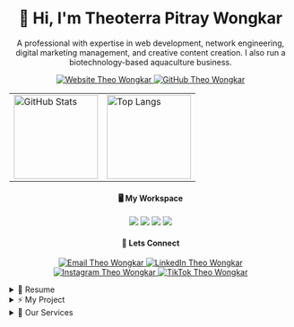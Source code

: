 <h1 align="center">👋 Hi, I'm Theoterra Pitray Wongkar</h1>

<p align="center">
  A professional with expertise in web development, network engineering, digital marketing management, and creative content creation. I also run a biotechnology-based aquaculture business.
</p>

<p align="center">
    <a href="https://theowongkar.info" target="_blank">
        <img src="https://img.shields.io/badge/website-000000?style=for-the-badge&logo=About.me&logoColor=white" alt="Website Theo Wongkar" />
    </a>
    <a href="https://github.com/theowongkar" target="_blank">
        <img src="https://img.shields.io/badge/GitHub-100000?style=for-the-badge&logo=github&logoColor=white" alt="GitHub Theo Wongkar" />
    </a>
</p>

<table align="center">
    <tr>
        <td>
            <img src="https://github-readme-stats.vercel.app/api?username=theowongkar&show_icons=true&theme=tokyonight" alt="GitHub Stats" height="150" />
        </td>
        <td>
            <img src="https://github-readme-stats.vercel.app/api/top-langs/?username=theowongkar&layout=compact&theme=tokyonight" alt="Top Langs" height="150" />
        </td>
    </tr>
</table>

<h4 align="center">🖥️ My Workspace</h4>

<p align="center">
    <img src="https://img.shields.io/badge/Windows_11-blue?style=for-the-badge&logo=windows&logoColor=white" />
    <img src="https://img.shields.io/badge/CPU-Intel_Core_i5_10th-0071C5?style=for-the-badge&logo=intel&logoColor=white" />
    <img src="https://img.shields.io/badge/RAM-8GB-blue?style=for-the-badge" />
    <img src="https://img.shields.io/badge/GPU-MX_110-green?style=for-the-badge&logo=nvidia&logoColor=white" />
</p>

<h4 align="center">🔗 Lets Connect</h4>

<p align="center">
    <a href="mailto:theowongkar.tech@gmail.com" target="_blank">
        <img src="https://img.shields.io/badge/Gmail-D14836?style=for-the-badge&logo=gmail&logoColor=white" alt="Email Theo Wongkar" />
    </a>
    <a href="https://linkedin.com/in/theowongkar" target="_blank">
        <img src="https://img.shields.io/badge/LinkedIn-0077B5?style=for-the-badge&logo=linkedin&logoColor=white" alt="LinkedIn Theo Wongkar" />
    </a>
    <a href="https://instagram.com/theowongkar" target="_blank">
        <img src="https://img.shields.io/badge/Instagram-%23E4405F.svg?style=for-the-badge&logo=instagram&logoColor=white" alt="Instagram Theo Wongkar" />
    </a>
    <a href="https://tiktok.com/@theowongkar" target="_blank">
        <img src="https://img.shields.io/badge/TikTok-000000?style=for-the-badge&logo=tiktok&logoColor=white" alt="TikTok Theo Wongkar" />
    </a>
</p>

<details>
<summary>📄 Resume</summary>

<h2>👋 About</h2>

<p>
  I'm Theoterra Pitray Wongkar, a professional with expertise in web development, network engineering, digital marketing management, and creative content creation. I also run a biotechnology-based aquaculture business. The combination of technical skills and an entrepreneurial spirit makes me adaptable, collaborative, and always ready to face challenges across industries.
</p>

<h2>💼 Work Experience</h2>

<h3 style="margin: 10px 0px 5px 0px; font-size: 15px;">🧑‍💻 Full Stack Web Developer - Freelance</h3>
<ul style="line-height: 1.5;">
    <li>Design and build user interfaces.</li>
    <li>Develop server-side business logic and APIs.</li>
    <li>Manage and optimize databases.</li>
    <li>Handle server deployment and configuration.</li>
</ul>

<h3 style="margin: 10px 0px 5px 0px; font-size: 15px;">🐟 Owner -Wusa Garen Nila Bioflok</h3>
<ul style="line-height: 1.5;">
    <li>Establish and manage a biofloc fish farming business.</li>
    <li>Apply biotechnology to improve farming efficiency.</li>
    <li>Manage the financial, operational, and marketing aspects of the business.</li>
</ul>

<h3 style="margin: 10px 0px 5px 0px; font-size: 15px;">🏭 Intern - PT. Meares Soputan Mining</h3>
<ul style="line-height: 1.5;">
    <li>Participated in administrative activities in the HR department.</li>
    <li>Sorted job applicant data and edited safety induction videos.</li>
    <li>Created a cooperative sales summary application using VBA (Visual Basic for Applications) in Microsoft Excel.</li>
</ul>

<h3 style="margin: 10px 0px 5px 0px; font-size: 15px;">📱 Digital Marketing Manager - UKM Kewirausahaan FT Unsrat</h3>
<ul style="line-height: 1.5;">
    <li>Providing digital marketing services through social media.</li>
    <li>Editing visual content such as photos, videos, and graphic designs for promotional purposes.</li>
</ul>

<h3 style="margin: 10px 0px 5px 0px; font-size: 15px;">🌐 Intern - PT. Telkom Regional Indonesia (Regional 6)</h3>
<ul style="line-height: 1.5;">
    <li>Worked in the Unit Assurance division.</li>
    <li>Installed and repaired fiber optic networks.</li>
</ul>

<h2>🎓 Education</h2>

<p>
    <b>Universitas Sam Ratulangi</b><br />
    Bachelor of Informatics Engineering<br />
    📍 Manado, North Sulawesi (2021 – 2025)
</p>

<p>
    <b>SMKN 6</b><br />
    Computer and Network Engineering<br />
    📍 Balikpapan, East Borneo (2018 – 2021)
</p>

<h2>💡 Skills</h2>

<p>
    <img src="https://img.shields.io/badge/HTML5-E34F26?style=for-the-badge&logo=html5&logoColor=white" />
    <img src="https://img.shields.io/badge/CSS3-1572B6?style=for-the-badge&logo=css3&logoColor=white" />
    <img src="https://img.shields.io/badge/JavaScript-323330?style=for-the-badge&logo=javascript&logoColor=F7DF1E" />
    <img src="https://img.shields.io/badge/TypeScript-007ACC?style=for-the-badge&logo=typescript&logoColor=white" />
    <img src="https://img.shields.io/badge/PHP-777BB4?style=for-the-badge&logo=php&logoColor=white" />
    <img src="https://img.shields.io/badge/C%2B%2B-00599C?style=for-the-badge&logo=c%2B%2B&logoColor=white" />
    <img src="https://img.shields.io/badge/MySQL-005C84?style=for-the-badge&logo=mysql&logoColor=white" />
    <img src="https://img.shields.io/badge/Tailwind_CSS-38B2AC?style=for-the-badge&logo=tailwind-css&logoColor=white" />
    <img src="https://img.shields.io/badge/Alpine%20JS-8BC0D0?style=for-the-badge&logo=alpinedotjs&logoColor=black" />
    <img src="https://img.shields.io/badge/React-20232A?style=for-the-badge&logo=react&logoColor=61DAFB" />
    <img src="https://img.shields.io/badge/Laravel-FF2D20?style=for-the-badge&logo=laravel&logoColor=white" />
    <img src="https://img.shields.io/badge/Canva-%2300C4CC.svg?&style=for-the-badge&logo=Canva&logoColor=white" />
    <img src="https://img.shields.io/badge/Figma-F24E1E?style=for-the-badge&logo=figma&logoColor=white" />
    <img src="https://img.shields.io/badge/Microsoft_Office-D83B01?style=for-the-badge&logo=microsoft-office&logoColor=white" />
</p>

<h2>ℹ️ Additional Information</h2>

<ul>
    <li><b>Organization:</b>
        <ul>
            <li>Himpunan Mahasiswa Elektro (Member)</li>
            <li>UKM Kewirausahaan FT Unsrat (Treasurer)</li>
            <li>UKM Kewirausahaan FT Unsrat (Coordinator)</li>
        </ul>
    </li>
    <li><b>Language:</b>
        <ul>
            <li>Indonesian (Fluent)</li>
            <li>English (Basic)</li>
        </ul>
    </li>
    <li><b>Certification:</b>
        <ul>
            <li>Digital Entrepreneurship Academy Digital Talent Scholarship (2024)</li>
            <li>Indonesian Student Entrepreneur Camp (ISEC) (2023)</li>
            <li>Solo Learn Course Certificate C++ (2021).</li>
        </ul>
    </li>
</ul>

</details>

<details>
<summary>⚡ My Project</summary>

<h2>🌐 Website</h2>

<h3 style="margin: 10px 0px 5px 0px; font-size: 15px;">1. Inspeksi Alat Berat</h3>
<p>
The Heavy Equipment Inspection Website is an application for conducting digital inspections of heavy equipment suitability.
</p>

<h3 style="margin: 10px 0px 5px 0px; font-size: 15px;">2. Promosi BPPD Sulut</h3>
<p>
Website Badan Promosi Produk Daerah (BPPD), North Sulawesi. A digital platform designed to widely promote North Sulawesi's tourism potential.
</p>

<h3 style="margin: 10px 0px 5px 0px; font-size: 15px;">3. Stok BPS Sulut</h3>
<p>
Website Badan Pusat Statistik (BPS), North Sulawesi. This website is specifically designed to simplify inventory management in warehouses and agencies.
</p>

<h3 style="margin: 10px 0px 5px 0px; font-size: 15px;">4. Notulen BPS Sulut</h3>
<p>
Website Badan Pusat Statistik (BPS), North Sulawesi. Specially designed for meeting minutes recording system.
</p>

<h3 style="margin: 10px 0px 5px 0px; font-size: 15px;">5. Elapor DP3A Sulut</h3>
<p>
Website Dinas Pemberdayaan Perempuan dan Perlindungan Anak (DP3A), North Sulawesi. Designed for child abuse reporting information system.
</p>

<h3 style="margin: 10px 0px 5px 0px; font-size: 15px;">6. SIG GMAHK Kamanga</h3>
<p>
Website Gereja Masehi Advent Hari Ketujuh (GMAHK), Kamanga, North Sulawesi. Specially designed for church information systems.
</p>

<h3 style="margin: 10px 0px 5px 0px; font-size: 15px;">7. Absensi Polda Sulut</h3>
<p>
Website Kepolisian Daerah (POLDA), North Sulawesi. Specially designed for employee information and attendance systems.
</p>

<h2>💻 Application</h2>

<h3 style="margin: 10px 0px 5px 0px; font-size: 15px;">1. Koperasi Toka Tindung</h3>
<p>
A Microsoft Excel VBA-based cashier application for the Toka Tindung Cooperative at PT. Meares Soputan Mining, supports automatic transaction recording, payments, and financial reporting.
</p>

<h2>📈 Digital Marketing Management</h2>

<h3 style="margin: 10px 0px 5px 0px; font-size: 15px;">1. PKM Mapalus Siaga</h3>
<p>
Production of materials on Adolescent Mental Health, Disaster Mitigation, and Public BHD for the Mapalus Siaga Community Partnership Empowerment (PKM) program - including activity documentation, videos, and graphic design for publications and reports.
</p>

<h3 style="margin: 10px 0px 5px 0px; font-size: 15px;">2. 3RD Floor Cafe & Resto</h3>
<p>
Promotional content production for 3RD Floor Cafe & Resto, Manado. including photo shooting, video, editing, and graphic design for social media and branding needs.
</p>

<h3 style="margin: 10px 0px 5px 0px; font-size: 15px;">3. Baby JCD Ice Cream</h3>
<p>
Promotional content production for Baby JCD Ice Cream, Manado. including photography, video, editing, and graphic design for social media and branding needs.
</p>

</details>

<details>
<summary>💎 Our Services</summary>

<h2>🌐 Website Creation Services</h2>

<p>
Website creation services (Landing Page, Company Profile/SME, School/Organization Website, Online Store, Government/Institution Website).
</p>

<h2>🎙️ Discord Server Creation Services</h2>

<p>
Discord server creation services (Public Communities, Schools/Organizations, Online Stores/Brands).
</p>

<h2>🐟 Wusa Garden Nila Bioflok</h2>

<p>
Biofloc Tilapia Cultivation (Black & Red Tilapia, Ready-to-Spread Seeds, Consumption, Consultation & Mentoring).
</p>

<h2>👨‍🏫 Official Kelas Daring</h2>

<p>
The most fun online learning place that discusses various tutorials, tips and tricks, simulations, and information packaged with easy-to-understand explanations.
</p>

</details>
